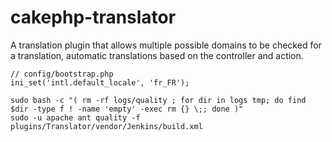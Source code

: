 # cakephp-translator
A translation plugin that allows multiple possible domains to be checked for a translation, automatic translations based on the controller and action.

```
// config/bootstrap.php
ini_set('intl.default_locale', 'fr_FR');
```

```
sudo bash -c "( rm -rf logs/quality ; for dir in logs tmp; do find $dir -type f ! -name 'empty' -exec rm {} \;; done )"
sudo -u apache ant quality -f plugins/Translator/vendor/Jenkins/build.xml
```